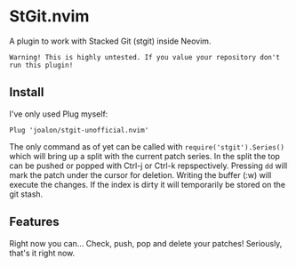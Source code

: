 # StGit.nvim
A plugin to work with Stacked Git (stgit) inside Neovim.

`Warning! This is highly untested. If you value your repository don't run this plugin!`

## Install
I've only used Plug myself:

```
Plug 'joalon/stgit-unofficial.nvim'
```

The only command as of yet can be called with `require('stgit').Series()` which will
bring up a split with the current patch series. In the split the top can be pushed
or popped with Ctrl-j or Ctrl-k repspectively. Pressing `dd` will mark the patch
under the cursor for deletion. Writing the buffer (:w) will execute the changes.
If the index is dirty it will temporarily be stored on the git stash.

## Features
Right now you can... Check, push, pop and delete your patches! Seriously, that's it right now.
